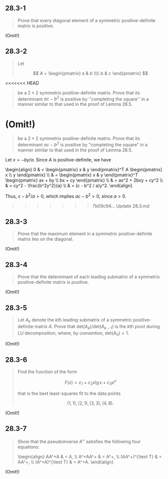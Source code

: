 ## 28.3-1

> Prove that every diagonal element of a symmetric positive-definite matrix is positive.

(Omit!)

## 28.3-2

> Let
>
> $$
> A = 
> \begin{pmatrix} 
> a & b \\\\ 
> b & c 
> \end{pmatrix}
> $$
>
<<<<<<< HEAD
> be a $2 \times 2$ symmetrix positive-definite matrix. Prove that its determinant $ac - b^2$ is positive by ''completing the square'' in a manner similar to that used in the proof of Lemma 28.5.

(Omit!)
=======
> be a $2 \times 2$ symmetrix positive-definite matrix. Prove that its determinant $ac - b^2$ is positive by "completing the square" in a manner similar to that used in the proof of Lemma 28.5.

Let $x = -by / a$. Since $A$ is positive-definite, we have

\begin{align}
0 & < \begin{pmatrix} x & y \end{pmatrix}^T A \begin{pmatrix} x \\\\ y \end{pmatrix} \\\\
  & = \begin{pmatrix} x & y \end{pmatrix}^T \begin{pmatrix} ax + by \\\\ bx + cy \end{pmatrix} \\\\
  & = ax^2 + 2bxy + cy^2 \\\\
  & = cy^2 - \frac{b^2y^2}{a} \\\\
  & = (c - b^2 / a)y^2.
\end{align}

Thus, $c - b^2 / a > 0$, which implies $ac - b^2 > 0$, since $a > 0$.
>>>>>>> 7b09c94... Update 28.3.md

## 28.3-3

> Prove that the maximum element in a symmetric positive-definite matrix lies on the diagonal.

(Omit!)

## 28.3-4

> Prove that the determinant of each leading submatrix of a symmetrix positive-definite matrix is positive.

(Omit!)

## 28.3-5

> Let $A_k$ denote the $k$th leading submatrix of a symmetric positive-definite matrix $A$. Prove that $\text{det}(A_k) / \text{det}(A_{k - 1})$ is the $k$th pivot during $\text{LU}$ decomposition, where, by convention, $\text{det}(A_0) = 1$.

(Omit!)

## 28.3-6

> Find the function of the form
> 
> $$F(x) = c_1 + c_2x\lg x + c_3 e^x$$
>
> that is the best least-squares fit to the data points
>
> $$(1, 1), (2, 1), (3, 3), (4, 8).$$

(Omit!)

## 28.3-7

> Show that the pseudoinverse $A^+$ satisfies the following four equations:
>
> \begin{align}
>            AA^+A & = A, \\\\
>          A^+AA^+ & = A^+, \\\\
> (AA^+)^{\text T} & = AA^+, \\\\
> (A^+A)^{\text T} & = A^+A.
> \end{align}

(Omit!)
